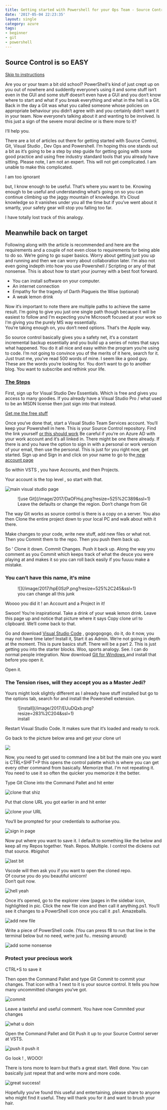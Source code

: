 ```yaml
---
title: Getting started with Powershell for your Ops Team - Source Control
date: '2017-05-04 22:23:35'
layout: single
category: azure
tags:
- beginner
- git
- powershell
---
```




## Source Control is so EASY

[Skip to instructions](#thesteps)

Are you or your team a bit old school? PowerShell‘s kind of just crept up on you out of nowhere and suddently everyone‘s using it and some stuff isn‘t even in the GUI and some stuff doesn‘t even have a GUI and you don‘t know where to start and what if you break everything and what in the hell is a Git. Back in the day a Git was what you called someone whose policies on appropriate behaviour you didn‘t agree with and you certainly didn‘t want it in your team. Now everyone‘s talking about it and wanting to be involved. Is this just a sign of the severe moral decline or is there more to it?

I‘ll help you.

There are a lot of articles out there for getting started with Source Control, Git, Visual Studio , Dev Ops and Powershell. I‘m hoping this one stands out a bit as it‘s going to be a step by step guide for getting going with some good practice and using free industry standard tools that you already have sitting. Please note, I am not an expert. This will not get complicated. I am unable to make this complicated.

I am too ignorant

but, I know enough to be useful. That‘s where you want to be. Knowing enough to be useful and understanding what‘s going on so you can continue climbing up the jaggy mountain of knowledge. It‘s Cloud knowledge so it vanishes under you all the time but if you‘ve went about it smartly, your safety gear will stop you falling too far.

I have totally lost track of this analogy.


## Meanwhile back on target

Following along with the article is recommended and here are the requirements and a couple of not even close to requirements for being able to do so. We‘re going to go super basics. Worry about getting just you up and running and then we can worry about collaboration later. I‘m also not even going indepth into how you use Powershell / Scripting or any of that nonsense. This is about how to start your journey with a best foot forward.

- You can install software on your computer.
- An internet connection
- Empathy for the tragedy of Darth Plagueis the Wise (optional)
- A weak lemon drink

Now it‘s important to note there are multiple paths to achieve the same result. I‘m going to give you just one single path though because it will be easiest to follow and I‘m expecting you‘re Microsoft focused at your work so I‘m giving you the purely MS way essentially.  
 You‘re taking enough on, you don‘t need options. That‘s the Apple way.

So source control basically gives you a safety net, it‘s a constant incremental backup essentially and you build up a series of notes that says what happened. You do it all nice and easy within the program you‘re using to code. I‘m not going to convince you of the merits of it here, search for it. Just trust me, you‘ve read 500 words of mine. I seem like a good guy. These are the words you‘re looking for. You don‘t want to go to another blog. You want to subscribe and rethink your life.

### [The Steps](https://www.youtube.com/watch?v=OiwDHHcHPh0)

First, sign up for Visual Studio Dev Essentials. Which is free and gives you access to many goodies. If you already have a Visual Studio Pro / what used to be an MSDN license then just sign into that instead.

[Get me the free stuff](https://www.visualstudio.com/free-developer-offers/)

Once you‘ve done that, start a Visual Studio Team Services account. You‘ll keep your Powershell in here. This is your Source Control repository. Find the link yourself [or this should work](https://go.microsoft.com/fwlink/?LinkId=307137&clcid=0x409&wt.mc_id=o~msft~vscom~getstarted-hero~12778&campaign=o~msft~vscom~getstarted-hero~12778) Be careful if you‘re on Azure AD with your work account and it‘s all linked in. There might be one there already. If there is and you have the option to sign in with a personal or work version of your email, then use the personal. This is just for you right now, get started. Sign up and Sign in and click on your name to go to the[ new account page](https://app.vsaex.visualstudio.com/me?mkt=en-US)



So within VSTS , you have Accounts, and then Projects.

Your account is the top level , so start with that.

![main visual studio page](/image/2017//oA0TuhF.png?resize=428%2C193&ssl=1)

<figure class="wp-caption alignnone" style="width: 566px">![use Git](/image/2017/DaOFHuj.png?resize=525%2C389&ssl=1)<figcaption class="wp-caption-text">Leave the defaults or change the region. Don‘t change from Git</figcaption></figure>The way Git works as source control is there is a copy on a server. You also then Clone the entire project down to your local PC and walk about with it there.

Make changes to your code, write new stuff, add new files or what not. Then you Commit them to the repo. Then you push them back up.

So ‘ Clone it down. Commit Changes. Push it back up.  Along the way you comment as you Commit which keeps track of what the deuce you were playing at and makes it so you can roll back easily if you fuuuu make a mistake.

### You can‘t have this name, it‘s mine

<figure class="wp-caption alignnone" style="width: 760px">![](/image/2017/hpE0SzP.png?resize=525%2C245&ssl=1)<figcaption class="wp-caption-text">you can change all this junk</figcaption></figure>Woooo you did it ! an Account and a Project in it!

Swoon! You‘re inspirational. Take a drink of your weak lemon drink. Leave this page up and notice that picture where it says Copy clone url to clipboard. We‘ll come back to that.

Go and download [Visual Studio Code](https://code.visualstudio.com/) , gogogogogo, do it, do it now, you may not have time later! Install it, Start it as Admin. We‘re not going in depth at the moment. This is pure basics stuff. There will be a part 2. This is just getting you into the starter blocks. Woo, sports analogy. See. I can do normal people integration. Now download [Git for Windows ](https://git-scm.com/download/win)and install that before you open it.

Open it.

### The Tension rises, will they accept you as a Master Jedi?

Yours might look slightly different as I already have stuff installed but go to the options tab, search for and install the Powershell extension.

<figure class="wp-caption alignnone" style="width: 283px">![install](/image/2017/EUuDQxb.png?resize=283%2C204&ssl=1)<figcaption class="wp-caption-text">install</figcaption></figure>Restart Visual Studio Code. It makes sure that it‘s loaded and ready to rock.

Go back to the picture below area and get your clone url

![](/image/2017/hpE0SzP.png?resize=525%2C245&ssl=1)



Now, you need to get used to command line a bit but the main one you want is CTRL+SHFT+P this opens the control palette which is where you can get every other command from basically. Memorize that. I‘m not repeating it. You need to use it so often the quicker you memorize it the better.

Type Git Clone into the Command Pallet and hit enter

![clone that shiz](/image/2017/qqobELO.png?resize=307%2C91&ssl=1)

Put that clone URL you got earlier in and hit enter

![clone your URL](/image/2017/xeuN0Bp.png?resize=362%2C67&ssl=1)

You‘ll be prompted for your credentials to authorise you.

![sign in page](/image/2017/rCvGhaf.png?resize=354%2C241&ssl=1)

Now put where you want to save it. I default to something like the below and keep all my Repos together. Yeah. Repos. Multiple. I control the dickens out that source. #bigshot

![last bit](/image/2017/hmPd9wQ.png?resize=321%2C65&ssl=1)

Vscode will then ask you if you want to open the cloned repo.  
 Of course you do you beautiful unicorn!  
 Don‘t quit now.

![hell yeah ](/image/2017/DC8WTKz.png?resize=525%2C81&ssl=1)

Once it‘s opened, go to the explorer view (pages in the sidebar icon, highlighted in pic. Click the new file icon and then call it anything.ps1. You‘ll see it changes to a PowerShell icon once you call it .ps1. Amazeballs.

![add new file](/image/2017/4xN96hE.png?resize=266%2C113&ssl=1)

Write a piece of PowerShell code. (You can press f8 to run that line in the terminal below but no need, we‘re just fu.. messing around)

![add some nonsense](/image/2017/qiBOENV.png?resize=410%2C523&ssl=1)

### Protect your precious work

CTRL+S to save it

Then open the Command Pallet and type Git Commit to commit your changes. That icon with a 1 next to it is your source control. It tells you how many uncommitted changes you‘ve got.

![commit](/image/2017/F9Gmt27.png?resize=525%2C156&ssl=1)

Leave a tasteful and useful comment. You have now Commited your changes

![what u doin](/image/2017/hwFFOkM.png?resize=213%2C97&ssl=1)

Open the Command Pallet and Git Push it up to your Source Control server at VSTS.

![push it push it](/image/2017/VYbSXS2.png?resize=235%2C97&ssl=1)

Go look ! , WOOO!

There is tons more to learn but that‘s a great start. Well done. You can basically just repeat that and write more and more code.

![great success!](/image/2017/L3ue3Kc.png?resize=525%2C158&ssl=1)

Hopefully you‘ve found this useful and entertaining, please share to anyone who might find it useful. They will thank you for it and want to brush your hair.



